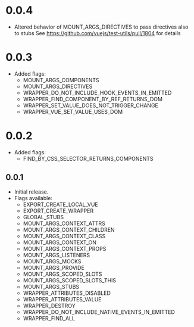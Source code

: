 # 0.0.4

- Altered behavior of MOUNT_ARGS_DIRECTIVES to pass directives also to stubs
  See https://github.com/vuejs/test-utils/pull/1804 for details

# 0.0.3

- Added flags:
  - MOUNT_ARGS_COMPONENTS
  - MOUNT_ARGS_DIRECTIVES
  - WRAPPER_DO_NOT_INCLUDE_HOOK_EVENTS_IN_EMITTED
  - WRAPPER_FIND_COMPONENT_BY_REF_RETURNS_DOM
  - WRAPPER_SET_VALUE_DOES_NOT_TRIGGER_CHANGE
  - WRAPPER_VUE_SET_VALUE_USES_DOM

# 0.0.2

- Added flags:
  - FIND_BY_CSS_SELECTOR_RETURNS_COMPONENTS

## 0.0.1

- Initial release.
- Flags available:
  - EXPORT_CREATE_LOCAL_VUE
  - EXPORT_CREATE_WRAPPER
  - GLOBAL_STUBS
  - MOUNT_ARGS_CONTEXT_ATTRS
  - MOUNT_ARGS_CONTEXT_CHILDREN
  - MOUNT_ARGS_CONTEXT_CLASS
  - MOUNT_ARGS_CONTEXT_ON
  - MOUNT_ARGS_CONTEXT_PROPS
  - MOUNT_ARGS_LISTENERS
  - MOUNT_ARGS_MOCKS
  - MOUNT_ARGS_PROVIDE
  - MOUNT_ARGS_SCOPED_SLOTS
  - MOUNT_ARGS_SCOPED_SLOTS_THIS
  - MOUNT_ARGS_STUBS
  - WRAPPER_ATTRIBUTES_DISABLED
  - WRAPPER_ATTRIBUTES_VALUE
  - WRAPPER_DESTROY
  - WRAPPER_DO_NOT_INCLUDE_NATIVE_EVENTS_IN_EMITTED
  - WRAPPER_FIND_ALL
